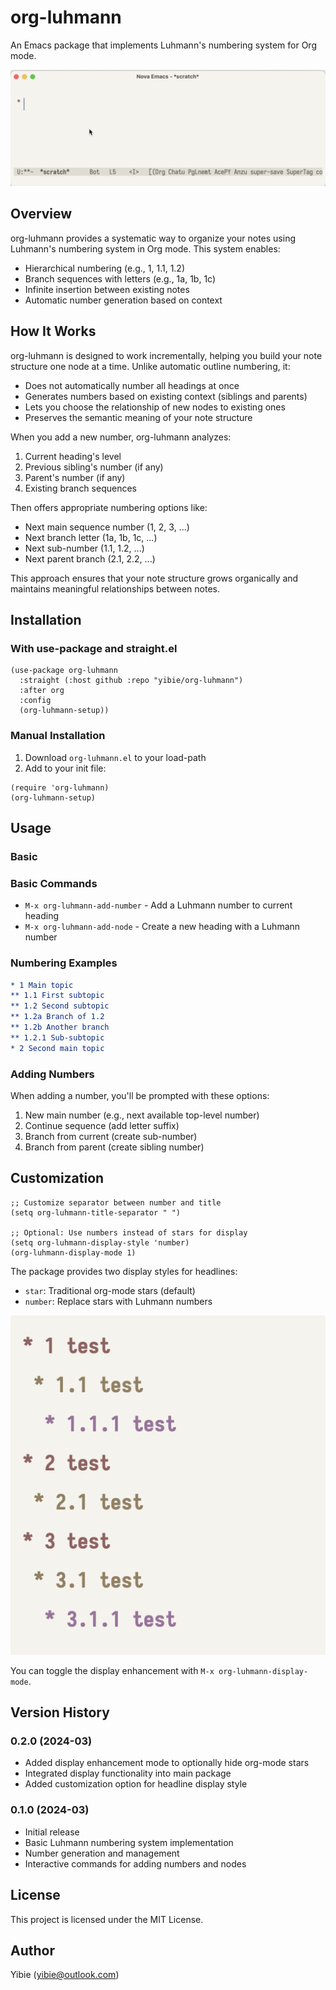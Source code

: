 # org-luhmann

An Emacs package that implements Luhmann's numbering system for Org mode.

![org-luhmann demo](https://github.com/yibie/org-luhmann/blob/main/assets/figure1.gif)

## Overview

org-luhmann provides a systematic way to organize your notes using Luhmann's numbering system in Org mode. This system enables:

- Hierarchical numbering (e.g., 1, 1.1, 1.2)
- Branch sequences with letters (e.g., 1a, 1b, 1c)
- Infinite insertion between existing notes
- Automatic number generation based on context

## How It Works

org-luhmann is designed to work incrementally, helping you build your note structure one node at a time. Unlike automatic outline numbering, it:

- Does not automatically number all headings at once
- Generates numbers based on existing context (siblings and parents)
- Lets you choose the relationship of new nodes to existing ones
- Preserves the semantic meaning of your note structure

When you add a new number, org-luhmann analyzes:
1. Current heading's level
2. Previous sibling's number (if any)
3. Parent's number (if any)
4. Existing branch sequences

Then offers appropriate numbering options like:
- Next main sequence number (1, 2, 3, ...)
- Next branch letter (1a, 1b, 1c, ...)
- Next sub-number (1.1, 1.2, ...)
- Next parent branch (2.1, 2.2, ...)

This approach ensures that your note structure grows organically and maintains meaningful relationships between notes.

## Installation

### With use-package and straight.el

```elisp
(use-package org-luhmann
  :straight (:host github :repo "yibie/org-luhmann")
  :after org
  :config
  (org-luhmann-setup))
```

### Manual Installation

1. Download `org-luhmann.el` to your load-path
2. Add to your init file:

```elisp
(require 'org-luhmann)
(org-luhmann-setup)
```

## Usage

### Basic 

### Basic Commands

- `M-x org-luhmann-add-number` - Add a Luhmann number to current heading
- `M-x org-luhmann-add-node` - Create a new heading with a Luhmann number

### Numbering Examples

```org
* 1 Main topic
** 1.1 First subtopic
** 1.2 Second subtopic
** 1.2a Branch of 1.2
** 1.2b Another branch
** 1.2.1 Sub-subtopic
* 2 Second main topic
```

### Adding Numbers

When adding a number, you'll be prompted with these options:

1. New main number (e.g., next available top-level number)
2. Continue sequence (add letter suffix)
3. Branch from current (create sub-number)
4. Branch from parent (create sibling number)

## Customization

```elisp
;; Customize separator between number and title
(setq org-luhmann-title-separator " ")

;; Optional: Use numbers instead of stars for display
(setq org-luhmann-display-style 'number)
(org-luhmann-display-mode 1)
```

The package provides two display styles for headlines:
- `star`: Traditional org-mode stars (default)
- `number`: Replace stars with Luhmann numbers

![org-luhmann display mode](https://github.com/yibie/org-luhmann/blob/main/assets/figure2.gif)

You can toggle the display enhancement with `M-x org-luhmann-display-mode`.

## Version History

### 0.2.0 (2024-03)
- Added display enhancement mode to optionally hide org-mode stars
- Integrated display functionality into main package
- Added customization option for headline display style

### 0.1.0 (2024-03)
- Initial release
- Basic Luhmann numbering system implementation
- Number generation and management
- Interactive commands for adding numbers and nodes

## License

This project is licensed under the MIT License.

## Author

Yibie (yibie@outlook.com)

